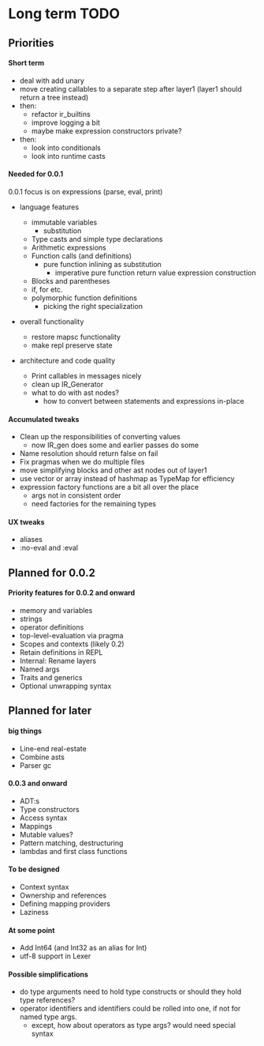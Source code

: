 # Long term TODO

## Priorities

#### Short term

- deal with add unary
- move creating callables to a separate step after layer1 (layer1 should return a tree instead)
- then:
    - refactor ir_builtins
    - improve logging a bit
    - maybe make expression constructors private?
- then:
    - look into conditionals
    - look into runtime casts

#### Needed for 0.0.1

0.0.1 focus is on expressions (parse, eval, print)

- language features
    - immutable variables
        - substitution
    - Type casts and simple type declarations
    - Arithmetic expressions
    - Function calls (and definitions)
        - pure function inlining as substitution
            - imperative pure function return value expression construction
    - Blocks and parentheses
    - if, for etc.
    - polymorphic function definitions
        - picking the right specialization

- overall functionality
    - restore mapsc functionality
    - make repl preserve state

- architecture and code quality
    - Print callables in messages nicely
    - clean up IR_Generator
    - what to do with ast nodes?
        - how to convert between statements and expressions in-place

#### Accumulated tweaks

- Clean up the responsibilities of converting values
    - now IR_gen does some and earlier passes do some
- Name resolution should return false on fail
- Fix pragmas when we do multiple files
- move simplifying blocks and other ast nodes out of layer1
- use vector or array instead of hashmap as TypeMap for efficiency
- expression factory functions are a bit all over the place
    - args not in consistent order
    - need factories for the remaining types

#### UX tweaks

- aliases
- :no-eval and :eval

## Planned for 0.0.2

#### Priority features for 0.0.2 and onward

- memory and variables
- strings
- operator definitions
- top-level-evaluation via pragma
- Scopes and contexts (likely 0.2)
- Retain definitions in REPL
- Internal: Rename layers
- Named args
- Traits and generics
- Optional unwrapping syntax

## Planned for later

#### big things

- Line-end real-estate
- Combine asts
- Parser gc

#### 0.0.3 and onward

- ADT:s
- Type constructors
- Access syntax
- Mappings
- Mutable values?
- Pattern matching, destructuring
- lambdas and first class functions

#### To be designed

- Context syntax
- Ownership and references
- Defining mapping providers
- Laziness

#### At some point

- Add Int64 (and Int32 as an alias for Int)
- utf-8 support in Lexer

#### Possible simplifications

- do type arguments need to hold type constructs or should they hold type references?
- operator identifiers and identifiers could be rolled into one, if not for named type args.
    - except, how about operators as type args? would need special syntax
